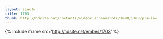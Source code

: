 ```yaml
---
layout: sieutv
title: 1703
thumb: http://hdsite.net/contents/videos_screenshots/1000/1703/preview_360p.mp4.jpg
---
```

{% include iframe src='http://hdsite.net/embed/1703' %}
 
